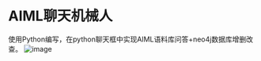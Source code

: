 # AIML聊天机械人
使用Python编写，在python聊天框中实现AIML语料库问答+neo4j数据库增删改查。
![image](https://github.com/xuhao120833/AIML-.git/文件目录.JPG)
